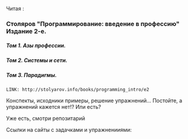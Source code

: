 Читая :
### Столяров "Программирование: введение в профессию" Издание 2-е.
##### Том 1. Азы профессии.
##### Том 2. Системы и сети.
##### Том 3. Парадигмы.
    LINK: http://stolyarov.info/books/programming_intro/e2
    
Конспекты, исходники примеры, решение упражнений... Постойте, а упражнений кажется нет!? Или есть?

Уже есть, смотри репозитарий 

Ссылки на сайты с задачками и упражненииями:
